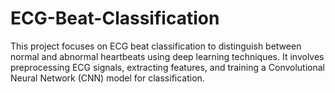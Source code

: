 # ECG-Beat-Classification
This project focuses on ECG beat classification to distinguish between normal and abnormal heartbeats using deep learning techniques. It involves preprocessing ECG signals, extracting features, and training a Convolutional Neural Network (CNN) model for classification.
